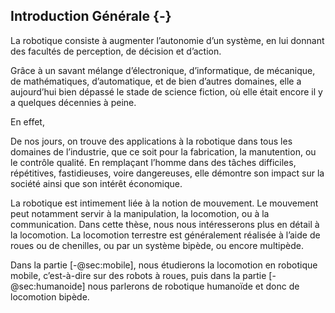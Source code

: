 ## Introduction Générale {-}

La robotique consiste à augmenter l’autonomie d’un système, en lui donnant des facultés de perception, de décision et
d’action.

Grâce à un savant mélange d’électronique, d’informatique, de mécanique, de mathématiques, d’automatique, et de bien
d’autres domaines, elle a aujourd’hui bien dépassé le stade de science fiction, où elle était encore il y a quelques
décennies à peine.

En effet,
<!--culture, asimov, gundam-->
<!--flemme, futur, évolution de la société-->

De nos jours, on trouve des applications à la robotique dans tous les domaines de l’industrie, que ce soit pour la
fabrication, la manutention, ou le contrôle qualité. En remplaçant l’homme dans des tâches difficiles, répétitives,
fastidieuses, voire dangereuses, elle démontre son impact sur la société ainsi que son intérêt économique.

<!--manque un truc ici-->

La robotique est intimement liée à la notion de mouvement. Le mouvement peut notamment servir à la manipulation, la
locomotion, ou à la communication. Dans cette thèse, nous nous intéresserons plus en détail à la locomotion. La
locomotion terrestre est généralement réalisée à l’aide de roues ou de chenilles, ou par un système bipède, ou encore
multipède.

Dans la partie [-@sec:mobile], nous étudierons la locomotion en robotique mobile, c’est-à-dire sur des robots à
roues, puis dans la partie [-@sec:humanoide] nous parlerons de robotique humanoïde et donc de locomotion bipède.
